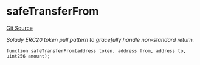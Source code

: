 # safeTransferFrom
[Git Source](https://github.com/z0r0z/v4-router/blob/3606343f28d74227fb063fdd3faaccf818af5167/src/V4SwapRouter.sol)

*Solady ERC20 token pull pattern to gracefully handle non-standard return.*


```solidity
function safeTransferFrom(address token, address from, address to, uint256 amount);
```

